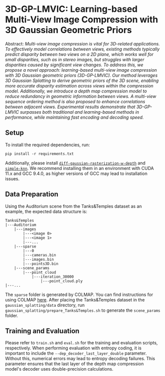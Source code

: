 # 3D-GP-LMVIC: Learning-based Multi-View Image Compression with 3D Gaussian Geometric Priors

Abstract: *Multi-view image compression is vital for 3D-related applications. To effectively model correlations between views, existing methods typically predict disparity between two views on a 2D plane, which works well for small disparities, such as in stereo images, but struggles with larger disparities caused by significant view changes. To address this, we propose a novel approach: learning-based multi-view image compression with 3D Gaussian geometric priors (3D-GP-LMVIC). Our method leverages 3D Gaussian Splatting to derive geometric priors of the 3D scene, enabling more accurate disparity estimation across views within the compression model. Additionally, we introduce a depth map compression model to reduce redundancy in geometric information between views. A multi-view sequence ordering method is also proposed to enhance correlations between adjacent views. Experimental results demonstrate that 3D-GP-LMVIC surpasses both traditional and learning-based methods in performance, while maintaining fast encoding and decoding speed.*

## Setup
To install the required dependencies, run:

```shell
pip install -r requirements.txt
```

Additionally, please install [`diff-gaussian-rasterization-w-depth`](https://github.com/JonathonLuiten/diff-gaussian-rasterization-w-depth) and [`simple-knn`](https://github.com/dreamgaussian/dreamgaussian). We recommend installing them in an environment with CUDA 11.x and GCC 9.4.0, as higher versions of GCC may lead to installation issues.

## Data Preparation
Using the Auditorium scene from the Tanks&Temples dataset as an example, the expected data structure is:

```
Tanks&Temples
|---Auditorium
    |---images
        |---<image 0>
        |---<image 1>
        |---...
    |---sparse
        |---0
        |---cameras.bin
        |---images.bin
        |---points3D.bin
    |---scene_params
        |---point_cloud
            |---iteration_30000
                |---point_cloud.ply
|---...
```

The `sparse` folder is generated by COLMAP. You can find instructions for using COLMAP [here](https://github.com/graphdeco-inria/gaussian-splatting). After placing the Tanks&Temples dataset in the `gaussian_splatting/data` directory, run `gaussian_splatting/prepare_Tanks&Temples.sh` to generate the `scene_params` folder.

## Training and Evaluation
Please refer to `train.sh` and `eval.sh` for the training and evaluation scripts, respectively. When performing evaluation with entropy coding, it is important to include the `--dep_decoder_last_layer_double` parameter. Without this, numerical errors may lead to entropy decoding failures. This parameter ensures that the last layer of the depth map compression model's decoder uses double-precision calculations.
